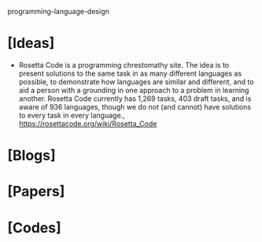 programming-language-design

# [Ideas]
+ Rosetta Code is a programming chrestomathy site. The idea is to present solutions to the same task in as many different languages as possible, to demonstrate how languages are similar and different, and to aid a person with a grounding in one approach to a problem in learning another. Rosetta Code currently has 1,269 tasks, 403 draft tasks, and is aware of 936 languages, though we do not (and cannot) have solutions to every task in every language., https://rosettacode.org/wiki/Rosetta_Code

# [Blogs]

# [Papers]

# [Codes]


